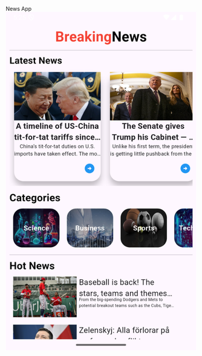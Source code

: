 News App
![Image_Alt](https://github.com/Aadhu4324/News_Apk/blob/1bd69fecb00643ef33863784982a2a91d47e8472/Screenshot_1739274918.png)

